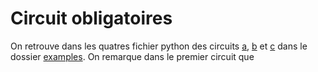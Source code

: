 # Circuit obligatoires

On retrouve dans les quatres fichier python des circuits [a](examples/circuit_a.py), [b](examples/circuit_b.py) et [c](examples/circuit_c.py) dans le dossier [examples](examples). On remarque dans le premier circuit que
